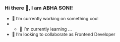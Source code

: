### Hi there 👋, I am ABHA SONI!


- 🔭 I’m currently working on something cool
- - 🌱 I’m currently learning ...
- 👯 I’m looking to collaborate as Frontend Developer



<!--
**sonykikuma/sonykikuma** is a ✨ _special_ ✨ repository because its `README.md` (this file) appears on your GitHub profile.

Here are some ideas to get you started:

- 🔭 I’m currently working on ...
- 🌱 I’m currently learning ...
- 👯 I’m looking to collaborate on ...
- 🤔 I’m looking for help with ...
- 💬 Ask me about ...
- 📫 How to reach me: ...
- 😄 Pronouns: ...
- ⚡ Fun fact: ...
-->
